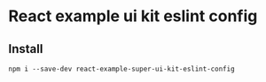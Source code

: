 # React example ui kit eslint config

## Install
```
npm i --save-dev react-example-super-ui-kit-eslint-config
```